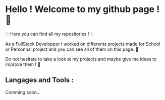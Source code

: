 # Hello ! Welcome to my github page ! 👋

✨ Here you can find all my repositories ! ✨

As a FullStack Developper I worked on differents projects made for School or Personnal project and you can see all of them on this page. 🔭

Do not hesitate to take a look at my projects and maybe give me ideas to improve them ! 👯


## Langages and Tools :

Comming soon...
